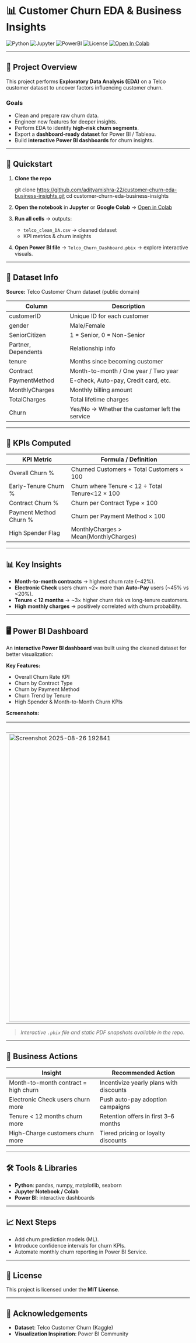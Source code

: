 

# 📊 Customer Churn EDA & Business Insights  

![Python](https://img.shields.io/badge/Python-3.8%2B-blue)
![Jupyter](https://img.shields.io/badge/Jupyter-Notebook-orange)
![PowerBI](https://img.shields.io/badge/PowerBI-Dashboard-yellow)
![License](https://img.shields.io/badge/License-MIT-green)
[![Open In Colab](https://colab.research.google.com/assets/colab-badge.svg)](https://colab.research.google.com/github/adityamishra-22/customer-churn-eda-business-insights/blob/main/telco_churn_notebook_.ipynb)

---

## 📖 Project Overview  
This project performs **Exploratory Data Analysis (EDA)** on a Telco customer dataset to uncover factors influencing customer churn.  

### **Goals**
- Clean and prepare raw churn data.
- Engineer new features for deeper insights.
- Perform EDA to identify **high-risk churn segments**.
- Export a **dashboard-ready dataset** for Power BI / Tableau.
- Build **interactive Power BI dashboards** for churn insights.

---

## 🚀 Quickstart  

1. **Clone the repo**  
   
   git clone https://github.com/adityamishra-22/customer-churn-eda-business-insights.git
   cd customer-churn-eda-business-insights


2. **Open the notebook** in **Jupyter** or **Google Colab** → [Open in Colab](https://colab.research.google.com/github/adityamishra-22/customer-churn-eda-business-insights/blob/main/telco_churn_notebook_.ipynb)
3. **Run all cells** → outputs:

   * `telco_clean_DA.csv` → cleaned dataset
   * KPI metrics & churn insights
4. **Open Power BI file** → `Telco_Churn_Dashboard.pbix` → explore interactive visuals.

---

## 📂 Dataset Info

**Source:** Telco Customer Churn dataset (public domain)

| Column              | Description                                    |
| ------------------- | ---------------------------------------------- |
| customerID          | Unique ID for each customer                    |
| gender              | Male/Female                                    |
| SeniorCitizen       | 1 = Senior, 0 = Non-Senior                     |
| Partner, Dependents | Relationship info                              |
| tenure              | Months since becoming customer                 |
| Contract            | Month-to-month / One year / Two year           |
| PaymentMethod       | E-check, Auto-pay, Credit card, etc.           |
| MonthlyCharges      | Monthly billing amount                         |
| TotalCharges        | Total lifetime charges                         |
| Churn               | Yes/No → Whether the customer left the service |

---

## 🧮 KPIs Computed

| KPI Metric             | Formula / Definition                            |
| ---------------------- | ----------------------------------------------- |
| Overall Churn %        | Churned Customers ÷ Total Customers × 100       |
| Early-Tenure Churn %   | Churn where Tenure < 12 ÷ Total Tenure<12 × 100 |
| Contract Churn %       | Churn per Contract Type × 100                   |
| Payment Method Churn % | Churn per Payment Method × 100                  |
| High Spender Flag      | MonthlyCharges > Mean(MonthlyCharges)           |

---

## 📊 Key Insights

* **Month-to-month contracts** → highest churn rate (\~42%).
* **Electronic Check** users churn \~2× more than **Auto-Pay** users (\~45% vs <20%).
* **Tenure < 12 months** → \~3× higher churn risk vs long-tenure customers.
* **High monthly charges** → positively correlated with churn probability.

---

## 🖥️ Power BI Dashboard

An **interactive Power BI dashboard** was built using the cleaned dataset for better visualization:

**Key Features:**

* Overall Churn Rate KPI
* Churn by Contract Type
* Churn by Payment Method
* Churn Trend by Tenure
* High Spender & Month-to-Month Churn KPIs

**Screenshots:**

| Overall View                                 | 
| -------------------------------------------- | 
| <img width="1413" height="787" alt="Screenshot 2025-08-26 192841" src="https://github.com/user-attachments/assets/f16a538c-d5e0-435c-b028-80ad70200d67" />| 

> *Interactive `.pbix` file and static PDF snapshots available in the repo.*

---

## 📝 Business Actions

| Insight                              | Recommended Action                      |
| ------------------------------------ | --------------------------------------- |
| Month-to-month contract = high churn | Incentivize yearly plans with discounts |
| Electronic Check users churn more    | Push auto-pay adoption campaigns        |
| Tenure < 12 months churn more        | Retention offers in first 3–6 months    |
| High-Charge customers churn more     | Tiered pricing or loyalty discounts     |

---

## 🛠️ Tools & Libraries

* **Python**: pandas, numpy, matplotlib, seaborn
* **Jupyter Notebook / Colab**
* **Power BI**: interactive dashboards

---

## 📈 Next Steps

* Add churn prediction models (ML).
* Introduce confidence intervals for churn KPIs.
* Automate monthly churn reporting in Power BI Service.

---

## 📜 License

This project is licensed under the **MIT License**.

---

## 🙌 Acknowledgements

* **Dataset**: Telco Customer Churn (Kaggle)
* **Visualization Inspiration**: Power BI Community


